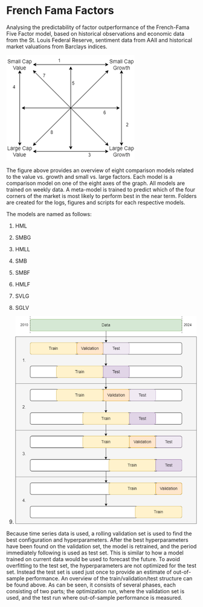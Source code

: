# French Fama Factors
Analysing the predictability of factor outperformance of the French-Fama Five Factor model, based on historical observations and economic data from the St. Louis Federal Reserve, sentiment data from AAII and historical market valuations from Barclays indices.

![Prediction Models](sector_prediction_models.png)


The figure above provides an overview of eight comparison models related to the value vs. growth and small vs. large factors.
Each model is a comparison model on one of the eight axes of the graph. All models are trained on weekly data.
A meta-model is trained to predict which of the four corners of the market is most likely to perform best in the near term.
Folders are created for the logs, figures and scripts for each respective models.

The models are named as follows: 
1. HML
2. SMBG
3. HMLL
4. SMB
5. SMBF
6. HMLF
7. SVLG
8. SGLV

9. ![Train- Test Structure](timeseries_split.png)

Because time series data is used, a rolling validation set is used to find the best configuration and hyperparameters.
After the best hyperparameters have been found on the validation set, the model is retrained, and the period immediately following is used as test set.
This is similar to how a model trained on current data would be used to forecast the future. 
To avoid overfitting to the test set, the hyperparameters are not optimized for the test set. 
Instead the test set is used just once to provide an estimate of out-of-sample performance.
An overview of the train/validation/test structure can be found above. 
As can be seen, it consists of several phases, each consisting of two parts; 
the optimization run, where the validation set is used, and the test run where out-of-sample performance is measured.
